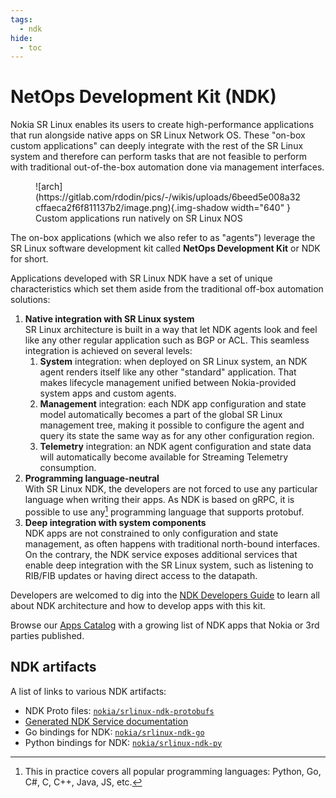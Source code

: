 ```yaml
---
tags:
  - ndk
hide:
  - toc
---
```

# NetOps Development Kit (NDK)

Nokia SR Linux enables its users to create high-performance applications that run alongside native apps on SR Linux Network OS. These "on-box custom applications" can deeply integrate with the rest of the SR Linux system and therefore can perform tasks that are not feasible to perform with traditional out-of-the-box automation done via management interfaces.

<figure markdown>
  ![arch](https://gitlab.com/rdodin/pics/-/wikis/uploads/6beed5e008a32cffaeca2f6f811137b2/image.png){.img-shadow width="640" }
  <figcaption>Custom applications run natively on SR Linux NOS</figcaption>
</figure>

The on-box applications (which we also refer to as "agents") leverage the SR Linux software development kit called **NetOps Development Kit** or NDK for short.

Applications developed with SR Linux NDK have a set of unique characteristics which set them aside from the traditional off-box automation solutions:

1. **Native integration with SR Linux system**  
    SR Linux architecture is built in a way that let NDK agents look and feel like any other regular application such as BGP or ACL. This seamless integration is achieved on several levels:
      1. **System** integration: when deployed on SR Linux system, an NDK agent renders itself like any other "standard" application. That makes lifecycle management unified between Nokia-provided system apps and custom agents.
      2. **Management** integration: each NDK app configuration and state model automatically becomes a part of the global SR Linux management tree, making it possible to configure the agent and query its state the same way as for any other configuration region.
      3. **Telemetry** integration: an NDK agent configuration and state data will automatically become available for Streaming Telemetry consumption.
2. **Programming language-neutral**  
    With SR Linux NDK, the developers are not forced to use any particular language when writing their apps. As NDK is based on gRPC, it is possible to use any[^1] programming language that supports protobuf.
3. **Deep integration with system components**  
    NDK apps are not constrained to only configuration and state management, as often happens with traditional north-bound interfaces. On the contrary, the NDK service exposes additional services that enable deep integration with the SR Linux system, such as listening to RIB/FIB updates or having direct access to the datapath.

Developers are welcomed to dig into the [NDK Developers Guide](guide/architecture.md) to learn all about NDK architecture and how to develop apps with this kit.

Browse our [Apps Catalog](apps/index.md) with a growing list of NDK apps that Nokia or 3rd parties published.

## NDK artifacts

A list of links to various NDK artifacts:

* NDK Proto files: [`nokia/srlinux-ndk-protobufs`](https://github.com/nokia/srlinux-ndk-protobufs)
* [Generated NDK Service documentation](https://ndk.srlinux.dev)
* Go bindings for NDK: [`nokia/srlinux-ndk-go`](https://github.com/nokia/srlinux-ndk-go)
* Python bindings for NDK: [`nokia/srlinux-ndk-py`](https://github.com/nokia/srlinux-ndk-py)

[^1]: This in practice covers all popular programming languages: Python, Go, C#, C, C++, Java, JS, etc.
